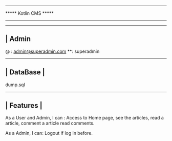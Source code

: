 ************************************************************************************
*****                                 Kotlin CMS                               *****
************************************************************************************

------------------------------------------------------------------------------------
|                                        Admin
------------------------------------------------------------------------------------

@ : admin@superadmin.com
**: superadmin

------------------------------------------------------------------------------------
|                                       DataBase                                   |
------------------------------------------------------------------------------------

dump.sql

------------------------------------------------------------------------------------
|                                       Features                                   |
------------------------------------------------------------------------------------

As a User and Admin, I can :
                            Access to Home page,
                                see the articles,
                                    read a article,
                                        comment a article
                                            read comments.

As a Admin, I can:
                  Logout if log in before.